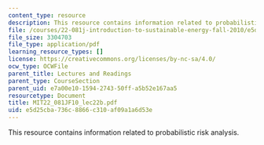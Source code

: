 ```yaml
---
content_type: resource
description: This resource contains information related to probabilistic risk analysis.
file: /courses/22-081j-introduction-to-sustainable-energy-fall-2010/e5d25cba736c8866c310af09a1a6d53e_MIT22_081JF10_lec22b.pdf
file_size: 3304703
file_type: application/pdf
learning_resource_types: []
license: https://creativecommons.org/licenses/by-nc-sa/4.0/
ocw_type: OCWFile
parent_title: Lectures and Readings
parent_type: CourseSection
parent_uid: e7a00e10-1594-2743-50ff-a5b52e167aa5
resourcetype: Document
title: MIT22_081JF10_lec22b.pdf
uid: e5d25cba-736c-8866-c310-af09a1a6d53e
---
```

This resource contains information related to probabilistic risk analysis.